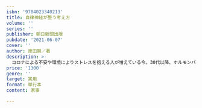 ```yaml
---
isbn: '9784023340213'
title: 自律神経が整う考え方
volume: ''
series: ''
publisher: 朝日新聞出版
pubdate: '2021-06-07'
cover: ''
author: 原田賢／著
description: >-
  コロナによる不安や環境によりストレスを抱える人が増えている今。30代以降、ホルモンバランスの乱れから生じる様々な女性の不調。疲れ、だるさ、頭痛、肩こり……、不調解消の鍵は自律神経にあり。体から、心からアプローチする今までなかった、自律神経を整える方法を紹介する一冊。
price: '1300'
genre: ''
target: 実用
format: 単行本
content: 家事

---
```

